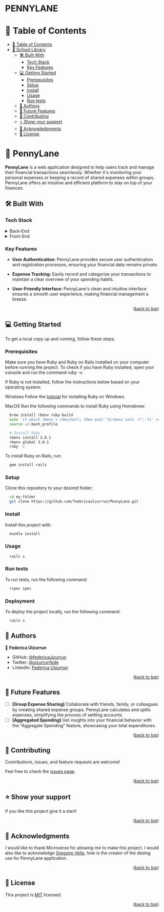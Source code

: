 # PENNYLANE

# 📗 Table of Contents

- [📗 Table of Contents](#-table-of-contents)
- [📖 School Library ](#-school-library-)
  - [🛠 Built With ](#-built-with-)
    - [Tech Stack ](#tech-stack-)
    - [Key Features ](#key-features-)
  - [💻 Getting Started ](#-getting-started-)
    - [Prerequisites](#prerequisites)
    - [Setup](#setup)
    - [Install](#install)
    - [Usage](#usage)
    - [Run tests](#run-tests)
  - [👥 Authors ](#-authors-)
  - [🔭 Future Features ](#-future-features-)
  - [🤝 Contributing ](#-contributing-)
  - [⭐️ Show your support ](#️-show-your-support-)
  - [🙏 Acknowledgments ](#-acknowledgments-)
  - [📝 License ](#-license-)

<!-- PROJECT DESCRIPTION -->

# 📖 PennyLane <a name="about-project"></a>

**PennyLane** is a web application designed to help users track and manage their financial transactions seamlessly. Whether it's monitoring your personal expenses or keeping a record of shared expenses within groups, PennyLane offers an intuitive and efficient platform to stay on top of your finances.

## 🛠 Built With <a name="built-with"></a>

### Tech Stack <a name="tech-stack"></a>

<details>
<summary>Back-End</summary>
  <ul>
    <li><a href="https://www.ruby-lang.org/en/documentation/installation/">Ruby</a></li>
    <li><a href="https://rubyonrails.org/">Ruby on Rails</a></li>
  </ul>

  <summary>Database</summary>
  <ul>
    <li><a href="https://www.postgresql.org/">PostgreSLQ</a></li>
    
  </ul>
</details>

<details>
<summary>Front-End</summary>
  <ul>
    <li>HTML/CSS</li>
    <li>JavaScript</li>
    <li><a href="https://fontawesome.com/">Font Awesome</a></li>
  </ul>
</details>
</details>

<!-- Features -->

### Key Features <a name="key-features"></a>

- **User Authentication:** PennyLane provides secure user authentication and registration processes, ensuring your financial data remains private.

- **Expense Tracking:** Easily record and categorize your transactions to maintain a clear overview of your spending habits.

- **User-Friendly Interface:** PennyLane's clean and intuitive interface ensures a smooth user experience, making financial management a breeze.

<p align="right">(<a href="#readme-top">back to top</a>)</p>

<!-- GETTING STARTED -->

## 💻 Getting Started <a name="getting-started"></a>

To get a local copy up and running, follow these steps.

### Prerequisites

Make sure you have Ruby and Ruby on Rails installed on your computer before running the project. To check if you have Ruby installed, open your console and run the command ruby -v.

If Ruby is not installed, follow the instructions below based on your operating system:

Windows
Follow the [tutorial](https://gorails.com/setup/windows/10) for installing Ruby on Windows.

MacOS
Run the following commands to install Ruby using Homebrew:

```sh
  brew install rbenv ruby-build
  echo 'if which rbenv > /dev/null; then eval "$(rbenv init -)"; fi' >> ~/.bash_profile
  source ~/.bash_profile

  # Install Ruby
  rbenv install 3.0.1
  rbenv global 3.0.1
  ruby -v
```

To install Ruby on Rails, run:

```sh
  gem install rails
```

### Setup

Clone this repository to your desired folder:

```sh
  cd my-folder
  git clone https://github.com/federicaulzurrun/PennyLane.git
```

### Install

Install this project with:

```sh
  bundle install 
```

### Usage

```sh
  rails s
```

### Run tests

To run tests, run the following command:

```sh
  rspec spec
```

### Deployment
To deploy the project locally, run the following command:

```sh
  rails s
```

<!-- AUTHORS -->

## 👥 Authors <a name="authors"></a>

👤 **Federica Ulzurrun**

- GitHub: [@federicaulzurrun](https://github.com/federicaulzurrun)
- Twitter: [@ulzurrunfede](https://mobile.twitter.com/ulzurrunfede)
- LinkedIn: [Federica Ulzurrun](https://www.linkedin.com/in/federicaulzurrun/)

<p align="right">(<a href="#readme-top">back to top</a>)</p>

<!-- FUTURE FEATURES -->

## 🔭 Future Features <a name="future-features"></a>

- [ ] **[Group Expense Sharing]** Collaborate with friends, family, or colleagues by creating shared expense groups. PennyLane calculates and splits expenses, simplifying the process of settling accounts
- [ ] **[Aggregated Spending]** Get insights into your financial behavior with the "Aggregate Spending" feature, showcasing your total expenditures.

<p align="right">(<a href="#readme-top">back to top</a>)</p>

<!-- CONTRIBUTING -->

## 🤝 Contributing <a name="contributing"></a>

Contributions, issues, and feature requests are welcome!

Feel free to check the [issues page](https://github.com/federicaulzurrun/SchoolLibrary/issues).

<p align="right">(<a href="#readme-top">back to top</a>)</p>

<!-- SUPPORT -->

## ⭐️ Show your support <a name="support"></a>

If you like this project give it a start!

<p align="right">(<a href="#readme-top">back to top</a>)</p>

<!-- ACKNOWLEDGEMENTS -->

## 🙏 Acknowledgments <a name="acknowledgements"></a>

I would like to thank Microverse for allowing me to make this project.
I would also like to acknowledge [Gregoire Vella](https://www.behance.net/gregoirevella), how is the creator of the desing use for PennyLane application.

<p align="right">(<a href="#readme-top">back to top</a>)</p>

<!-- LICENSE -->

## 📝 License <a name="license"></a>

This project is [MIT](./LICENSE) licensed.

<p align="right">(<a href="#readme-top">back to top</a>)</p>